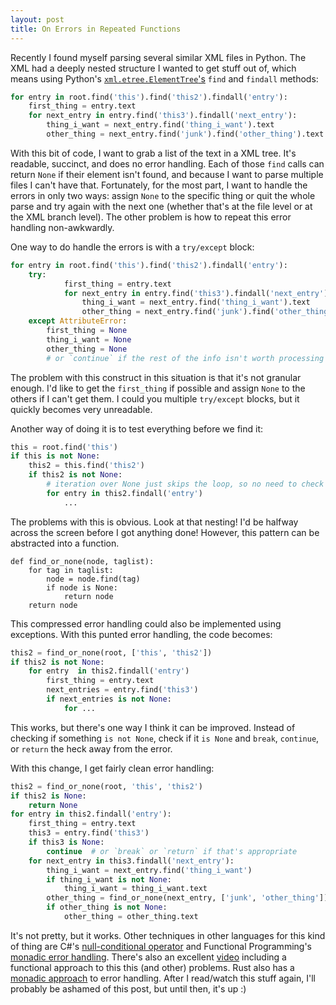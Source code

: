 ```yaml
---
layout: post
title: On Errors in Repeated Functions
---
```


Recently I found myself parsing several similar XML files in Python. The XML
had a deeply nested structure I wanted to get stuff out of, which means using
Python's [`xml.etree.ElementTree`'s]() `find` and `findall` methods:

```python
for entry in root.find('this').find('this2').findall('entry'):
    first_thing = entry.text
    for next_entry in entry.find('this3').findall('next_entry'):
        thing_i_want = next_entry.find('thing_i_want').text
        other_thing = next_entry.find('junk').find('other_thing').text
```

With this bit of code, I want to grab a list of the text in a XML tree. It's
readable, succinct, and does no error handling. Each of those `find` calls can
return `None` if their element isn't found, and because I want to parse
multiple files I can't have that. Fortunately, for the most part, I want to
handle the errors in only two ways: assign `None` to the specific thing or quit
the whole parse and try again with the next one (whether that's at the file
level or at the XML branch level). The other problem is how to repeat this
error handling non-awkwardly.

One way to do handle the errors is with a `try/except` block:

```python
for entry in root.find('this').find('this2').findall('entry'):
    try:
            first_thing = entry.text
            for next_entry in entry.find('this3').findall('next_entry'):
                thing_i_want = next_entry.find('thing_i_want').text
                other_thing = next_entry.find('junk').find('other_thing').text
    except AttributeError:
        first_thing = None
        thing_i_want = None
        other_thing = None
        # or `continue` if the rest of the info isn't worth processing on error
```

The problem with this construct in this situation is that it's not granular
enough. I'd like to get the `first_thing` if possible and assign `None` to the
others if I can't get them. I could you multiple `try/except` blocks, but it
quickly becomes very unreadable.

Another way of doing it is to test everything before we find it:

```python
this = root.find('this')
if this is not None:
    this2 = this.find('this2')
    if this2 is not None:
        # iteration over None just skips the loop, so no need to check here
        for entry in this2.findall('entry')
            ...
```

The problems with this is obvious. Look at that nesting! I'd be halfway across
the screen before I got anything done! However, this pattern can be abstracted
into a function.

```
def find_or_none(node, taglist):
    for tag in taglist:
        node = node.find(tag)
        if node is None:
            return node
    return node
```

This compressed error handling could also be implemented using exceptions. With
this punted error handling, the code becomes:

```python
this2 = find_or_none(root, ['this', 'this2'])
if this2 is not None:
    for entry  in this2.findall('entry')
        first_thing = entry.text 
        next_entries = entry.find('this3')
        if next_entries is not None:
            for ...
```

This works, but there's one way I think it can be improved. Instead of checking
if something `is not None`, check if it `is None` and `break`, `continue`, or
`return` the heck away from the error.

With this change, I get fairly clean error handling:

```python
this2 = find_or_none(root, 'this', 'this2')
if this2 is None:
    return None
for entry in this2.findall('entry'):
    first_thing = entry.text
    this3 = entry.find('this3')
    if this3 is None:
        continue  # or `break` or `return` if that's appropriate
    for next_entry in this3.findall('next_entry'):
        thing_i_want = next_entry.find('thing_i_want')
        if thing_i_want is not None:
            thing_i_want = thing_i_want.text
        other_thing = find_or_none(next_entry, ['junk', 'other_thing'])
        if other_thing is not None:
            other_thing = other_thing.text
```

It's not pretty, but it works. Other techniques in other languages for this
kind of thing are C#'s [null-conditional
operator](https://msdn.microsoft.com/en-us/library/dn986595(v=vs.140).aspx) and
Functional Programming's [monadic error
handling](http://softwareengineering.stackexchange.com/questions/150837/maybe-monad-vs-exceptions).
There's also an excellent
[video](https://www.youtube.com/watch?v=E8I19uA-wGY&index=4&list=PLNVusuQqAKq4-2-a04SxI7Ss0B3w_Je8s&t=3222s)
including a functional approach to this this (and other) problems.
Rust also has a [monadic approach](http://www.codethatgrows.com/lessons-learned-from-rust-the-result-monad/) to error handling.
After I read/watch this stuff again, I'll probably be ashamed of this post, but until then, it's up :)

